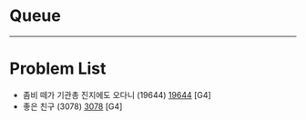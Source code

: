 # Queue


--------------------------------

# Problem List
- 좀비 떼가 기관총 진지에도 오다니 (19644) [19644](https://github.com/KyumKyum/Algorithm_Study/blob/main/Queue/19644.cpp) [G4]
- 좋은 친구 (3078) [3078](https://github.com/KyumKyum/Algorithm_Study/blob/main/Queue/3078.cpp) [G4]